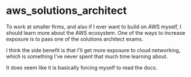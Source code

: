 # aws_solutions_architect

To work at smaller firms, and also if I ever want to build on AWS myself, I should learn more about the AWS ecosystem. One of the ways to increase exposure is to pass one of the solutions architect exams.

I think the side benefit is that I'll get more exposure to cloud networking, which is something I've never spent that much time learning about.

It does seem like it is basically forcing myself to read the docs.

